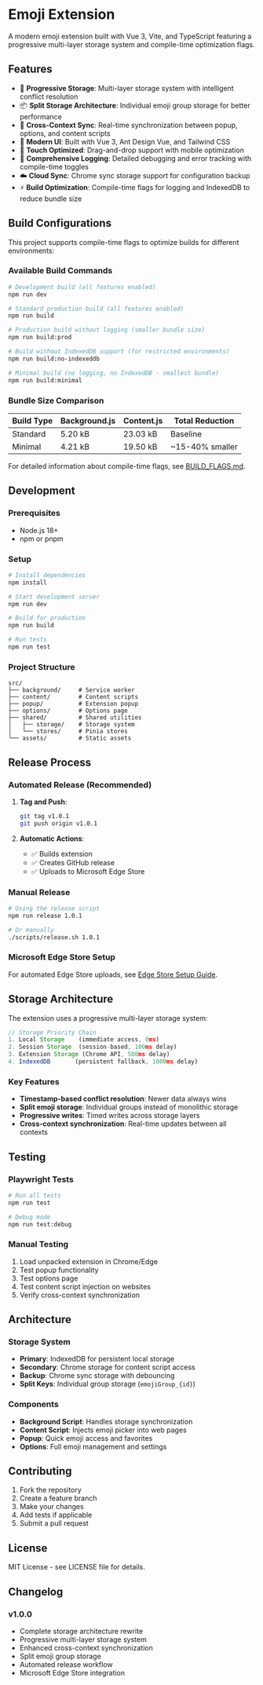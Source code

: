 # Emoji Extension

A modern emoji extension built with Vue 3, Vite, and TypeScript featuring a progressive multi-layer storage system and compile-time optimization flags.

## Features

- 🎯 **Progressive Storage**: Multi-layer storage system with intelligent conflict resolution
- 📦 **Split Storage Architecture**: Individual emoji group storage for better performance
- 🔄 **Cross-Context Sync**: Real-time synchronization between popup, options, and content scripts
- 🎨 **Modern UI**: Built with Vue 3, Ant Design Vue, and Tailwind CSS
- 📱 **Touch Optimized**: Drag-and-drop support with mobile optimization
- 🔧 **Comprehensive Logging**: Detailed debugging and error tracking with compile-time toggles
- ☁️ **Cloud Sync**: Chrome sync storage support for configuration backup
- ⚡ **Build Optimization**: Compile-time flags for logging and IndexedDB to reduce bundle size

## Build Configurations

This project supports compile-time flags to optimize builds for different environments:

### Available Build Commands

```bash
# Development build (all features enabled)
npm run dev

# Standard production build (all features enabled)
npm run build

# Production build without logging (smaller bundle size)
npm run build:prod

# Build without IndexedDB support (for restricted environments)
npm run build:no-indexeddb

# Minimal build (no logging, no IndexedDB - smallest bundle)
npm run build:minimal
```

### Bundle Size Comparison

| Build Type | Background.js | Content.js | Total Reduction |
| ---------- | ------------- | ---------- | --------------- |
| Standard   | 5.20 kB       | 23.03 kB   | Baseline        |
| Minimal    | 4.21 kB       | 19.50 kB   | ~15-40% smaller |

For detailed information about compile-time flags, see [BUILD_FLAGS.md](./BUILD_FLAGS.md).

## Development

### Prerequisites

- Node.js 18+
- npm or pnpm

### Setup

```bash
# Install dependencies
npm install

# Start development server
npm run dev

# Build for production
npm run build

# Run tests
npm run test
```

### Project Structure

```
src/
├── background/     # Service worker
├── content/        # Content scripts
├── popup/          # Extension popup
├── options/        # Options page
├── shared/         # Shared utilities
│   ├── storage/    # Storage system
│   └── stores/     # Pinia stores
└── assets/         # Static assets
```

## Release Process

### Automated Release (Recommended)

1. **Tag and Push**:

   ```bash
   git tag v1.0.1
   git push origin v1.0.1
   ```

2. **Automatic Actions**:
   - ✅ Builds extension
   - ✅ Creates GitHub release
   - ✅ Uploads to Microsoft Edge Store

### Manual Release

```bash
# Using the release script
npm run release 1.0.1

# Or manually
./scripts/release.sh 1.0.1
```

### Microsoft Edge Store Setup

For automated Edge Store uploads, see [Edge Store Setup Guide](.github/EDGE_STORE_SETUP.md).

## Storage Architecture

The extension uses a progressive multi-layer storage system:

```typescript
// Storage Priority Chain
1. Local Storage    (immediate access, 0ms)
2. Session Storage  (session-based, 100ms delay)
3. Extension Storage (Chrome API, 500ms delay)
4. IndexedDB       (persistent fallback, 1000ms delay)
```

### Key Features

- **Timestamp-based conflict resolution**: Newer data always wins
- **Split emoji storage**: Individual groups instead of monolithic storage
- **Progressive writes**: Timed writes across storage layers
- **Cross-context synchronization**: Real-time updates between all contexts

## Testing

### Playwright Tests

```bash
# Run all tests
npm run test

# Debug mode
npm run test:debug
```

### Manual Testing

1. Load unpacked extension in Chrome/Edge
2. Test popup functionality
3. Test options page
4. Test content script injection on websites
5. Verify cross-context synchronization

## Architecture

### Storage System

- **Primary**: IndexedDB for persistent local storage
- **Secondary**: Chrome storage for content script access
- **Backup**: Chrome sync storage with debouncing
- **Split Keys**: Individual group storage (`emojiGroup_{id}`)

### Components

- **Background Script**: Handles storage synchronization
- **Content Script**: Injects emoji picker into web pages
- **Popup**: Quick emoji access and favorites
- **Options**: Full emoji management and settings

## Contributing

1. Fork the repository
2. Create a feature branch
3. Make your changes
4. Add tests if applicable
5. Submit a pull request

## License

MIT License - see LICENSE file for details.

## Changelog

### v1.0.0

- Complete storage architecture rewrite
- Progressive multi-layer storage system
- Enhanced cross-context synchronization
- Split emoji group storage
- Automated release workflow
- Microsoft Edge Store integration
